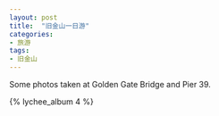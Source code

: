 ```yaml
---
layout: post
title:  "旧金山一日游"
categories: 
- 旅游
tags: 
- 旧金山
---
```


Some photos taken at Golden Gate Bridge and Pier 39. 

{% lychee_album 4 %}
